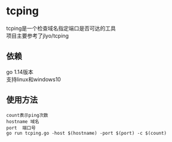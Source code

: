 # tcping
tcping是一个检查域名指定端口是否可达的工具  
项目主要参考了jlyo/tcping
## 依赖
go 1.14版本  
支持linux和windows10

## 使用方法
    count表示ping次数
    hostname 域名
    port  端口号
    go run tcping.go -host $(hostname) -port $(port) -c $(count)

